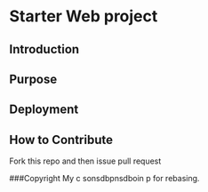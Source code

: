 # Starter Web project

## Introduction

## Purpose

## Deployment

## How to Contribute

Fork this repo and then issue pull request

###Copyright
My c sonsdbpnsdboin p for rebasing.
